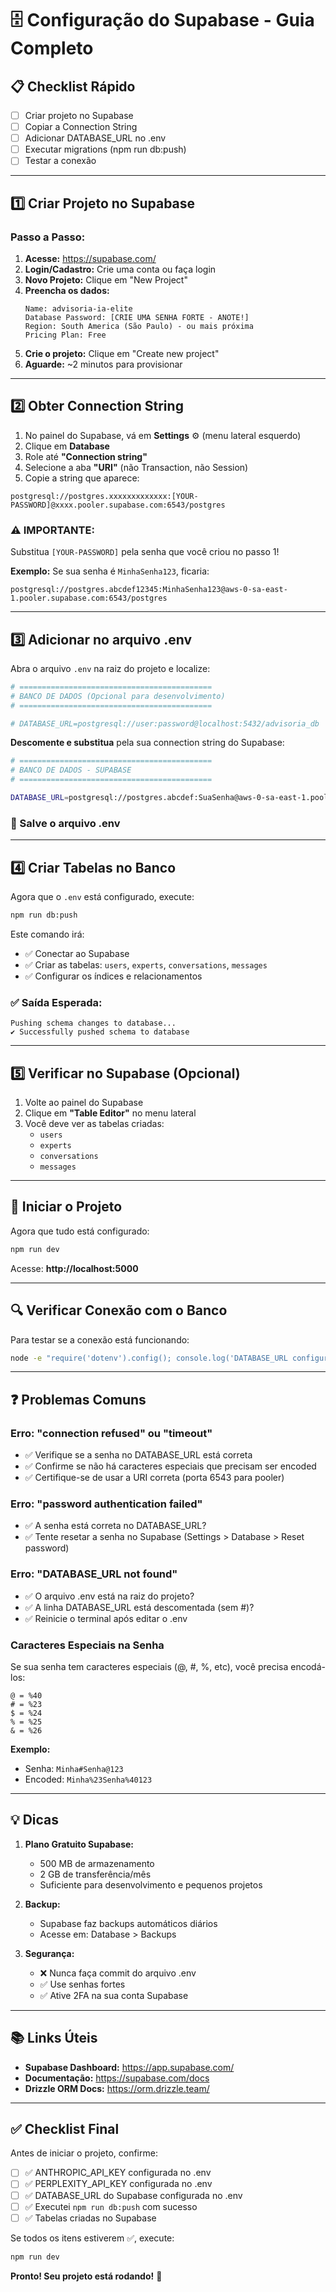 # 🗄️ Configuração do Supabase - Guia Completo

## 📋 Checklist Rápido

- [ ] Criar projeto no Supabase
- [ ] Copiar a Connection String
- [ ] Adicionar DATABASE_URL no .env
- [ ] Executar migrations (npm run db:push)
- [ ] Testar a conexão

---

## 1️⃣ Criar Projeto no Supabase

### Passo a Passo:

1. **Acesse:** https://supabase.com/
2. **Login/Cadastro:** Crie uma conta ou faça login
3. **Novo Projeto:** Clique em "New Project"
4. **Preencha os dados:**
   ```
   Name: advisoria-ia-elite
   Database Password: [CRIE UMA SENHA FORTE - ANOTE!]
   Region: South America (São Paulo) - ou mais próxima
   Pricing Plan: Free
   ```
5. **Crie o projeto:** Clique em "Create new project"
6. **Aguarde:** ~2 minutos para provisionar

---

## 2️⃣ Obter Connection String

1. No painel do Supabase, vá em **Settings** ⚙️ (menu lateral esquerdo)
2. Clique em **Database**
3. Role até **"Connection string"**
4. Selecione a aba **"URI"** (não Transaction, não Session)
5. Copie a string que aparece:

```
postgresql://postgres.xxxxxxxxxxxxx:[YOUR-PASSWORD]@xxxx.pooler.supabase.com:6543/postgres
```

### ⚠️ IMPORTANTE:
Substitua `[YOUR-PASSWORD]` pela senha que você criou no passo 1!

**Exemplo:**
Se sua senha é `MinhaSenha123`, ficaria:
```
postgresql://postgres.abcdef12345:MinhaSenha123@aws-0-sa-east-1.pooler.supabase.com:6543/postgres
```

---

## 3️⃣ Adicionar no arquivo .env

Abra o arquivo `.env` na raiz do projeto e localize:

```bash
# ===========================================
# BANCO DE DADOS (Opcional para desenvolvimento)
# ===========================================

# DATABASE_URL=postgresql://user:password@localhost:5432/advisoria_db
```

**Descomente e substitua** pela sua connection string do Supabase:

```bash
# ===========================================
# BANCO DE DADOS - SUPABASE
# ===========================================

DATABASE_URL=postgresql://postgres.abcdef:SuaSenha@aws-0-sa-east-1.pooler.supabase.com:6543/postgres
```

### 💾 Salve o arquivo .env

---

## 4️⃣ Criar Tabelas no Banco

Agora que o `.env` está configurado, execute:

```bash
npm run db:push
```

Este comando irá:
- ✅ Conectar ao Supabase
- ✅ Criar as tabelas: `users`, `experts`, `conversations`, `messages`
- ✅ Configurar os índices e relacionamentos

### ✅ Saída Esperada:

```
Pushing schema changes to database...
✔ Successfully pushed schema to database
```

---

## 5️⃣ Verificar no Supabase (Opcional)

1. Volte ao painel do Supabase
2. Clique em **"Table Editor"** no menu lateral
3. Você deve ver as tabelas criadas:
   - `users`
   - `experts`
   - `conversations`
   - `messages`

---

## 🚀 Iniciar o Projeto

Agora que tudo está configurado:

```bash
npm run dev
```

Acesse: **http://localhost:5000**

---

## 🔍 Verificar Conexão com o Banco

Para testar se a conexão está funcionando:

```bash
node -e "require('dotenv').config(); console.log('DATABASE_URL configurada:', process.env.DATABASE_URL ? '✅ Sim' : '❌ Não')"
```

---

## ❓ Problemas Comuns

### Erro: "connection refused" ou "timeout"
- ✅ Verifique se a senha no DATABASE_URL está correta
- ✅ Confirme se não há caracteres especiais que precisam ser encoded
- ✅ Certifique-se de usar a URI correta (porta 6543 para pooler)

### Erro: "password authentication failed"
- ✅ A senha está correta no DATABASE_URL?
- ✅ Tente resetar a senha no Supabase (Settings > Database > Reset password)

### Erro: "DATABASE_URL not found"
- ✅ O arquivo .env está na raiz do projeto?
- ✅ A linha DATABASE_URL está descomentada (sem #)?
- ✅ Reinicie o terminal após editar o .env

### Caracteres Especiais na Senha
Se sua senha tem caracteres especiais (@, #, %, etc), você precisa encodá-los:

```
@ = %40
# = %23
$ = %24
% = %25
& = %26
```

**Exemplo:**
- Senha: `Minha#Senha@123`
- Encoded: `Minha%23Senha%40123`

---

## 💡 Dicas

1. **Plano Gratuito Supabase:**
   - 500 MB de armazenamento
   - 2 GB de transferência/mês
   - Suficiente para desenvolvimento e pequenos projetos

2. **Backup:**
   - Supabase faz backups automáticos diários
   - Acesse em: Database > Backups

3. **Segurança:**
   - ❌ Nunca faça commit do arquivo .env
   - ✅ Use senhas fortes
   - ✅ Ative 2FA na sua conta Supabase

---

## 📚 Links Úteis

- **Supabase Dashboard:** https://app.supabase.com/
- **Documentação:** https://supabase.com/docs
- **Drizzle ORM Docs:** https://orm.drizzle.team/

---

## ✅ Checklist Final

Antes de iniciar o projeto, confirme:

- [ ] ✅ ANTHROPIC_API_KEY configurada no .env
- [ ] ✅ PERPLEXITY_API_KEY configurada no .env
- [ ] ✅ DATABASE_URL do Supabase configurada no .env
- [ ] ✅ Executei `npm run db:push` com sucesso
- [ ] ✅ Tabelas criadas no Supabase

Se todos os itens estiverem ✅, execute:

```bash
npm run dev
```

**Pronto! Seu projeto está rodando!** 🎉

